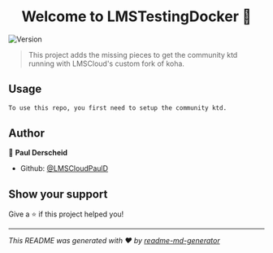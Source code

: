<h1 align="center">Welcome to LMSTestingDocker 👋</h1>
<p>
  <img alt="Version" src="https://img.shields.io/badge/version-0.1.0-blue.svg?cacheSeconds=2592000" />
</p>

> This project adds the missing pieces to get the community ktd running with LMSCloud's custom fork of koha.

## Usage

```sh
To use this repo, you first need to setup the community ktd.
```

## Author

👤 **Paul Derscheid**

* Github: [@LMSCloudPaulD](https://github.com/LMSCloudPaulD)

## Show your support

Give a ⭐️ if this project helped you!

***
_This README was generated with ❤️ by [readme-md-generator](https://github.com/kefranabg/readme-md-generator)_